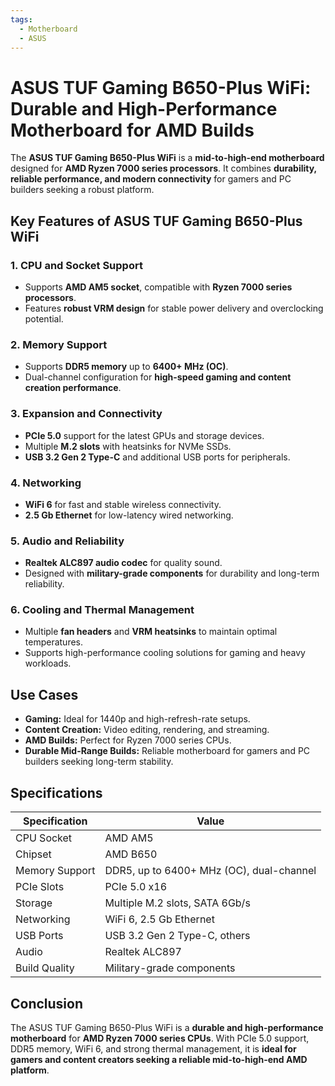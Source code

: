 ```yaml
---
tags:
  - Motherboard
  - ASUS
---
```


# ASUS TUF Gaming B650-Plus WiFi: Durable and High-Performance Motherboard for AMD Builds

The **ASUS TUF Gaming B650-Plus WiFi** is a **mid-to-high-end motherboard** designed for **AMD Ryzen 7000 series processors**. It combines **durability, reliable performance, and modern connectivity** for gamers and PC builders seeking a robust platform.

## Key Features of ASUS TUF Gaming B650-Plus WiFi

### 1. **CPU and Socket Support**

* Supports **AMD AM5 socket**, compatible with **Ryzen 7000 series processors**.
* Features **robust VRM design** for stable power delivery and overclocking potential.

### 2. **Memory Support**

* Supports **DDR5 memory** up to **6400+ MHz (OC)**.
* Dual-channel configuration for **high-speed gaming and content creation performance**.

### 3. **Expansion and Connectivity**

* **PCIe 5.0** support for the latest GPUs and storage devices.
* Multiple **M.2 slots** with heatsinks for NVMe SSDs.
* **USB 3.2 Gen 2 Type-C** and additional USB ports for peripherals.

### 4. **Networking**

* **WiFi 6** for fast and stable wireless connectivity.
* **2.5 Gb Ethernet** for low-latency wired networking.

### 5. **Audio and Reliability**

* **Realtek ALC897 audio codec** for quality sound.
* Designed with **military-grade components** for durability and long-term reliability.

### 6. **Cooling and Thermal Management**

* Multiple **fan headers** and **VRM heatsinks** to maintain optimal temperatures.
* Supports high-performance cooling solutions for gaming and heavy workloads.

## Use Cases

* **Gaming:** Ideal for 1440p and high-refresh-rate setups.
* **Content Creation:** Video editing, rendering, and streaming.
* **AMD Builds:** Perfect for Ryzen 7000 series CPUs.
* **Durable Mid-Range Builds:** Reliable motherboard for gamers and PC builders seeking long-term stability.

## Specifications

| Specification  | Value                                    |
| -------------- | ---------------------------------------- |
| CPU Socket     | AMD AM5                                  |
| Chipset        | AMD B650                                 |
| Memory Support | DDR5, up to 6400+ MHz (OC), dual-channel |
| PCIe Slots     | PCIe 5.0 x16                             |
| Storage        | Multiple M.2 slots, SATA 6Gb/s           |
| Networking     | WiFi 6, 2.5 Gb Ethernet                  |
| USB Ports      | USB 3.2 Gen 2 Type-C, others             |
| Audio          | Realtek ALC897                           |
| Build Quality  | Military-grade components                |

## Conclusion

The ASUS TUF Gaming B650-Plus WiFi is a **durable and high-performance motherboard** for **AMD Ryzen 7000 series CPUs**. With PCIe 5.0 support, DDR5 memory, WiFi 6, and strong thermal management, it is **ideal for gamers and content creators seeking a reliable mid-to-high-end AMD platform**.